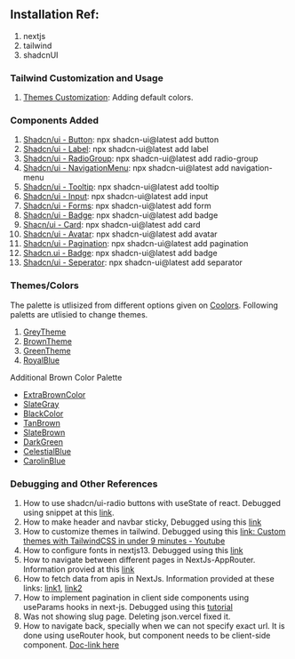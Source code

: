 ## Installation Ref:

1. nextjs
2. tailwind
3. shadcnUI

### Tailwind Customization and Usage

1. [Themes Customization](https://tailwindcss.com/docs/theme): Adding default colors.

### Components Added

1.  [Shadcn/ui - Button](https://ui.shadcn.com/docs/components/button): npx shadcn-ui@latest add button
2.  [Shadcn/ui - Label](https://ui.shadcn.com/docs/components/label): npx shadcn-ui@latest add label
3.  [Shadcn/ui - RadioGroup](https://ui.shadcn.com/docs/components/radio-group): npx shadcn-ui@latest add radio-group
4.  [Shadcn/ui - NavigationMenu](https://ui.shadcn.com/docs/components/navigation-menu): npx shadcn-ui@latest add navigation-menu
5.  [Shadcn/ui - Tooltip](https://ui.shadcn.com/docs/components/tooltip): npx shadcn-ui@latest add tooltip
6.  [Shadcn/ui - Input](https://ui.shadcn.com/docs/components/input): npx shadcn-ui@latest add input
7.  [Shadcn/ui - Forms](https://ui.shadcn.com/docs/components/form): npx shadcn-ui@latest add form
8.  [Shadcn/ui - Badge](https://ui.shadcn.com/docs/components/badge): npx shadcn-ui@latest add badge
9.  [Shacn/ui - Card](https://ui.shadcn.com/docs/components/card): npx shadcn-ui@latest add card
10. [Shadcn/ui - Avatar](https://ui.shadcn.com/docs/components/avatar): npx shadcn-ui@latest add avatar
11. [Shadcn/ui - Pagination](https://ui.shadcn.com/docs/components/pagination): npx shadcn-ui@latest add pagination
12. [Shadcn.ui - Badge](https://ui.shadcn.com/docs/components/badge): npx shadcn-ui@latest add badge
13. [Shadcn/ui - Seperator](https://ui.shadcn.com/docs/components/separator): npx shadcn-ui@latest add separator

### Themes/Colors

The palette is utlisized from different options given on [Coolors](https://coolors.co/). Following paletts are utlisied to change themes.

1. [GreyTheme](https://coolors.co/palette/f8f9fa-e9ecef-dee2e6-ced4da-adb5bd-6c757d-495057-343a40-212529)
2. [BrownTheme](https://coolors.co/palette/edede9-d6ccc2-f5ebe0-e3d5ca-d5bdaf)
3. [GreenTheme](https://coolors.co/palette/6b9080-a4c3b2-cce3de-eaf4f4-f6fff8)
4. [RoyalBlue](https://coolors.co/palette/e7ecef-274c77-6096ba-a3cef1-8b8c89)

Additional Brown Color Palette

- [ExtraBrownColor](https://coolors.co/palette/ecf8f8-eee4e1-e7d8c9-e6beae-b2967d)
- [SlateGray](https://coolors.co/708090)
- [BlackColor](https://coolors.co/010b13)
- [TanBrown](https://coolors.co/d2b48c)
- [SlateBrown](https://coolors.co/81613e)
- [DarkGreen](https://coolors.co/49796b)
- [CelestialBlue](https://coolors.co/4997d0)
- [CarolinBlue](https://coolors.co/70aeda)

### Debugging and Other References

1. How to use shadcn/ui-radio buttons with useState of react. Debugged using snippet at this [link](https://github.com/shadcn-ui/ui/issues/735#issuecomment-2129834835).
2. How to make header and navbar sticky, Debugged using this [link](https://www.w3schools.com/howto/howto_js_sticky_header.asp)
3. How to customize themes in tailwind. Debugged using this [link: Custom themes with TailwindCSS in under 9 minutes - Youtube](https://www.youtube.com/watch?v=vg4g68oJNGM)
4. How to configure fonts in nextjs13. Debugged using this [link](https://prismic.io/blog/nextjs-fonts)
5. How to navigate between different pages in NextJs-AppRouter. Information provied at this [link](https://nextjs.org/docs/app/api-reference/functions/use-router)
6. How to fetch data from apis in NextJs. Information provided at these links: [link1](https://nextjs.org/docs/app/building-your-application/data-fetching), [link2](https://nextjs.org/docs/app/building-your-application/data-fetching/fetching-caching-and-revalidating)
7. How to implement pagination in client side components using useParams hooks in next-js. Debugged using this [tutorial](https://www.youtube.com/watch?v=tSI98g3PDyE&list=PLKixLCBbkGHWavP8jtbyx62niDb_UVdsw&index=2)
8. Was not showing slug page. Deleting json.vercel fixed it.
9. How to navigate back, specially when we can not specify exact url. It is done using useRouter hook, but component needs to be client-side component. [Doc-link here](https://nextjs.org/docs/app/api-reference/functions/use-router#userouter)
